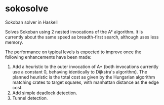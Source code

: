# sokosolve
Sokoban solver in Haskell

Solves Sokoban using 2 nested invocations of the A* algorithm. It is currently about the same speed as breadth-first search, although uses less memory.

The performance on typical levels is expected to improve once the following enhancements have been made:

1. Add a heuristic to the outer invocation of A* (both invocations currently use a constant 0, behaving identically to Dijkstra's algorithm). The planned heuristic is the total cost as given by the Hungarian algorithm matching crates to target squares, with manhattan distance as the edge cost.
2. Add simple deadlock detection.
3. Tunnel detection.
